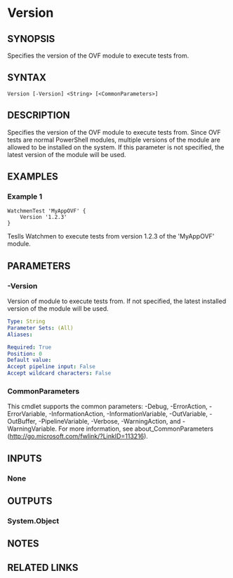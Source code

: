 ﻿---
external help file: Watchmen-help.xml
online version: https://github.com/devblackops/watchmen/blob/master/docs/functions/Help-Version.md
schema: 2.0.0
---

# Version
## SYNOPSIS
Specifies the version of the OVF module to execute tests from.
## SYNTAX

```
Version [-Version] <String> [<CommonParameters>]
```

## DESCRIPTION
Specifies the version of the OVF module to execute tests from. Since OVF tests are normal PowerShell modules, multiple versions of the module are
allowed to be installed on the system. If this parameter is not specified, the latest version of the module will be used.
## EXAMPLES

### Example 1
```
WatchmenTest 'MyAppOVF' {
    Version '1.2.3'
}
```

Teslls Watchmen to execute tests from version 1.2.3 of the 'MyAppOVF' module.
## PARAMETERS

### -Version
Version of module to execute tests from. If not specified, the latest installed version of the module will be used.

```yaml
Type: String
Parameter Sets: (All)
Aliases: 

Required: True
Position: 0
Default value: 
Accept pipeline input: False
Accept wildcard characters: False
```

### CommonParameters
This cmdlet supports the common parameters: -Debug, -ErrorAction, -ErrorVariable, -InformationAction, -InformationVariable, -OutVariable, -OutBuffer, -PipelineVariable, -Verbose, -WarningAction, and -WarningVariable. For more information, see about_CommonParameters (http://go.microsoft.com/fwlink/?LinkID=113216).
## INPUTS

### None

## OUTPUTS

### System.Object

## NOTES

## RELATED LINKS


